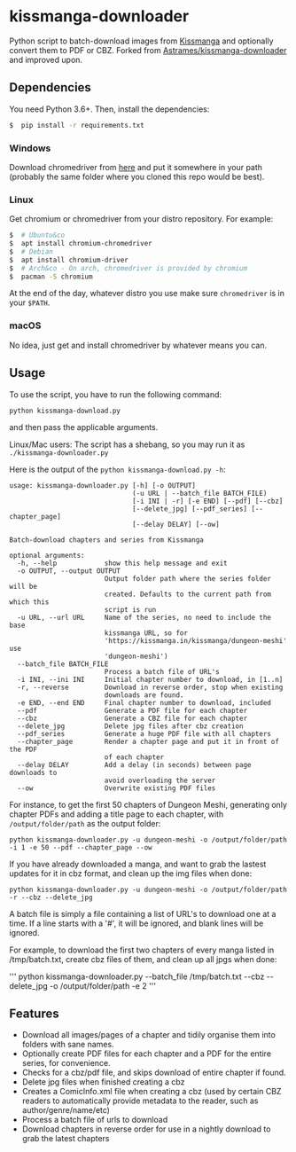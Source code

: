 # kissmanga-downloader

Python script to batch-download images from [Kissmanga](https://kissmanga.in) and optionally convert them to PDF or CBZ.
Forked from [Astrames/kissmanga-downloader](https://github.com/Astrames/kissmanga-downloader) and improved upon.

## Dependencies

You need Python 3.6+. Then, install the dependencies:

```bash
$  pip install -r requirements.txt
```

### Windows

Download chromedriver from [here](https://sites.google.com/a/chromium.org/chromedriver/downloads) and put it somewhere in your path (probably the same folder where you cloned this repo would be best).

### Linux

Get chromium or chromedriver from your distro repository. For example:

```bash
$  # Ubuntu&co
$  apt install chromium-chromedriver
$  # Debian
$  apt install chromium-driver
$  # Arch&co - On arch, chromedriver is provided by chromium
$  pacman -S chromium
```
At the end of the day, whatever distro you use make sure `chromedriver` is in your `$PATH`.

### macOS

No idea, just get and install chromedriver by whatever means you can.


## Usage

To use the script, you have to run the following command:

`python kissmanga-download.py`

and then pass the applicable arguments.

Linux/Mac users: The script has a shebang, so you may run it as `./kissmanga-downloader.py`

Here is the output of the `python kissmanga-download.py -h`:

```
usage: kissmanga-downloader.py [-h] [-o OUTPUT]
                               (-u URL | --batch_file BATCH_FILE)
                               [-i INI | -r] [-e END] [--pdf] [--cbz]
                               [--delete_jpg] [--pdf_series] [--chapter_page]
                               [--delay DELAY] [--ow]

Batch-download chapters and series from Kissmanga

optional arguments:
  -h, --help            show this help message and exit
  -o OUTPUT, --output OUTPUT
                        Output folder path where the series folder will be
                        created. Defaults to the current path from which this
                        script is run
  -u URL, --url URL     Name of the series, no need to include the base
                        kissmanga URL, so for
                        'https://kissmanga.in/kissmanga/dungeon-meshi' use
                        'dungeon-meshi')
  --batch_file BATCH_FILE
                        Process a batch file of URL's
  -i INI, --ini INI     Initial chapter number to download, in [1..n]
  -r, --reverse         Download in reverse order, stop when existing
                        downloads are found.
  -e END, --end END     Final chapter number to download, included
  --pdf                 Generate a PDF file for each chapter
  --cbz                 Generate a CBZ file for each chapter
  --delete_jpg          Delete jpg files after cbz creation
  --pdf_series          Generate a huge PDF file with all chapters
  --chapter_page        Render a chapter page and put it in front of the PDF
                        of each chapter
  --delay DELAY         Add a delay (in seconds) between page downloads to
                        avoid overloading the server
  --ow                  Overwrite existing PDF files
```

For instance, to get the first 50 chapters of Dungeon Meshi, generating only chapter PDFs and adding a title page to each chapter, with `/output/folder/path` as the output folder:

```
python kissmanga-downloader.py -u dungeon-meshi -o /output/folder/path -i 1 -e 50 --pdf --chapter_page --ow
```

If you have already downloaded a manga, and want to grab the lastest updates for it in cbz format, and clean up the img files when done:

```
python kissmanga-downloader.py -u dungeon-meshi -o /output/folder/path -r --cbz --delete_jpg
```

A batch file is simply a file containing a list of URL's to download one at a time.
If a line starts with a '#', it will be ignored, and blank lines will be ignored.

For example, to download the first two chapters of every manga listed in /tmp/batch.txt, create cbz files of them, and clean up all jpgs when done:

'''
python kissmanga-downloader.py --batch_file /tmp/batch.txt --cbz --delete_jpg -o /output/folder/path -e 2
'''

## Features

*  Download all images/pages of a chapter and tidily organise them into folders with sane names.
*  Optionally create PDF files for each chapter and a PDF for the entire series, for convenience.
*  Checks for a cbz/pdf file, and skips download of entire chapter if found.
*  Delete jpg files when finished creating a cbz
*  Creates a ComicInfo.xml file when creating a cbz (used by certain CBZ readers to automatically provide metadata to the reader, such as author/genre/name/etc)
*  Process a batch file of urls to download
*  Download chapters in reverse order for use in a nightly download to grab the latest chapters
